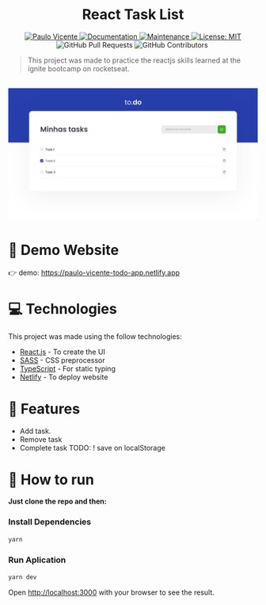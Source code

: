 <h1 align="center">React Task List</h1>

<p align="center">
  <a href="https://www.linkedin.com/in/paulo-vicente-6abab0198/">
    <img alt="Paulo Vicente" src="https://img.shields.io/badge/-PauloVicente-03B0E8?style=flat&logo=Linkedin&logoColor=white" />
  </a>
  <a href="https://github.com/0xb0b1/todo-list-reactjs#readme">
    <img alt="Documentation" src="https://img.shields.io/badge/documentation-yes-03B0E8.svg" target="_blank" />
  </a>
  <a href="https://github.com/0xb0b1/todo-list-reactjs/graphs/commit-activity">
    <img alt="Maintenance" src="https://img.shields.io/badge/Maintained%3F-yes-03B0E8.svg" target="_blank" />
  </a>
  <a href="https://github.com/0xb0b1/todo-list-reactjs/blob/master/LICENSE">
    <img alt="License: MIT" src="https://img.shields.io/badge/License-MIT-03B0E8.svg" target="_blank" />
  </a>
  <img alt="GitHub Pull Requests" src="https://img.shields.io/github/issues-pr/0xb0b1/todo-list-reactjs?color=03B0E8" />
  <img alt="GitHub Contributors" src="https://img.shields.io/github/contributors/0xb0b1/todo-list-reactjs?color=03B0E8" />
  <img alt="" src="https://img.shields.io/github/repo-size/0xb0b1/todo-list-reactjs?color=03B0E8" />
</p>

> This project was made to practice the reactjs skills learned at the ignite bootcamp on rocketseat.


<br />
<div align="center">
  <img src="https://github.com/0xb0b1/todo-list-reactjs/blob/main/screenshot.jpg" width="720">
</div>

# :eyes: Demo Website
👉  demo: https://paulo-vicente-todo-app.netlify.app

# :computer: Technologies
This project was made using the follow technologies:

* [React.js](https://reactjs.org/) - To create the UI
* [SASS](https://sass-lang.com/) - CSS preprocessor
* [TypeScript](https://typescriptlang.org) - For static typing
* [Netlify](https://www.netlify.com/) - To deploy website     

# :rocket: Features

- Add task.
- Remove task
- Complete task
  TODO:
    ! save on localStorage

# :construction_worker: How to run
**Just clone the repo and then:**

### Install Dependencies
```bash
yarn
```
### Run Aplication
```bash 
yarn dev 
```

Open [http://localhost:3000](http://localhost:8080) with your browser to see the result.
<br>
